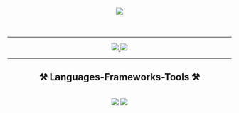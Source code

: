 <h1 align="center">
    <img src="https://readme-typing-svg.herokuapp.com/?font=Righteous&size=35&center=true&vCenter=true&width=500&height=70&duration=4000&lines=Hi+There!+👋;+I'm+Mohammed+Anaz!;" />
</h1>


<br/>

<hr/>


 
<div align="center"> 
  <a href="mailto:mohammedanaz@gmial.com">
    <img src="https://img.shields.io/badge/Gmail-333333?style=for-the-badge&logo=gmail&logoColor=red" />
  </a>
  <a href="https://www.linkedin.com/in/mohammed-anaz-b2269b24/" target="_blank" >
    <img src="https://img.shields.io/badge/LinkedIn-0077B5?style=for-the-badge&logo=linkedin&logoColor=white" />
  </a>
</div>

 <hr/>
 
<h2 align="center">⚒️ Languages-Frameworks-Tools ⚒️</h2>
<br/>
<div align="center">
    <img src="https://skillicons.dev/icons?i=react,django,bootstrap,html,css,vscode,github,git,figma,tailwind,postman,vercel,redux" />
    <img src="https://skillicons.dev/icons?i=python,javascript,java,postgresql" /><br>
</div>

<br/>



<div align="center">


<br/>
